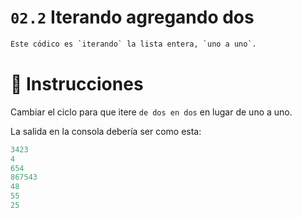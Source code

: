 # `02.2` Iterando agregando dos

```py
Este códico es `iterando` la lista entera, `uno a uno`.
```

# 📝 Instrucciones
Cambiar el ciclo para que itere `de dos en dos` en lugar de uno a uno.

La salida en la consola debería ser como esta:
```js
3423
4
654
867543
48
55
25
```